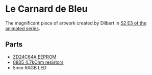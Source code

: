 # Le Carnard de Bleu

The magnificant piece of artwork created by Dilbert in [S2 E3 of the animated series](https://www.imdb.com/title/tt0560459/).

## Parts

- [ZD24C64A EEPROM](https://www.lcsc.com/product-detail/EEPROM_Zetta-ZD24C64A-XGMT_C2875852.html)
- [0805 4.7kOhm resistors](https://www.lcsc.com/product-detail/Chip-Resistor-Surface-Mount_VO-SCR0805J4K7_C3017854.html)
- 5mm RAGB LED
